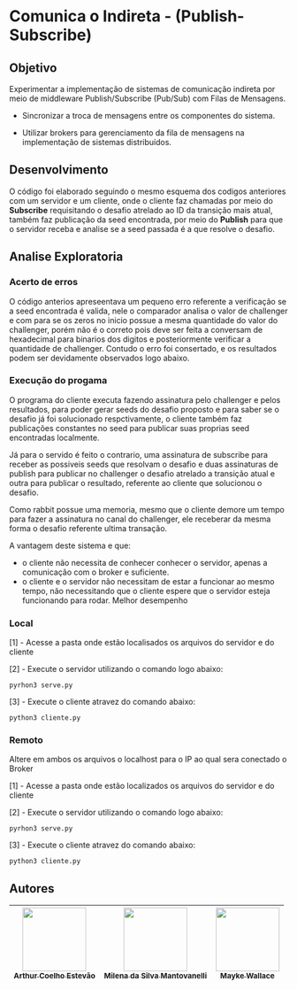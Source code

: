 # Comunica o Indireta - (Publish-Subscribe)
## Objetivo
Experimentar a implementação de sistemas de comunicação indireta por meio de middleware Publish/Subscribe (Pub/Sub) com Filas de Mensagens.

- Sincronizar a troca de mensagens entre os componentes do sistema.

- Utilizar brokers para gerenciamento da fila de mensagens na implementação de sistemas distribuídos.

## Desenvolvimento
O código foi elaborado seguindo o mesmo esquema dos codigos anteriores com um servidor e um cliente, onde o cliente faz chamadas por meio do **Subscribe** requisitando o desafio atrelado ao ID da transição mais atual, também faz publicação da seed encontrada, por meio do **Publish** para que o servidor receba e analise se a seed passada é a que resolve o desafio.

## Analise Exploratoria
### Acerto de erros
O código anterios apreseentava um pequeno erro referente a verificação se a seed encontrada é valida, nele o comparador analisa o valor de challenger e com para se os zeros no inicio possue a mesma quantidade do valor do challenger, porém não é o correto pois deve ser feita a conversam de hexadecimal para binarios dos digitos e posteriormente verificar a quantidade de challenger.
Contudo o erro foi consertado, e os resultados podem ser devidamente observados logo abaixo.
### Execução do progama
O programa do cliente executa fazendo assinatura pelo challenger e pelos resultados, para poder gerar seeds do desafio proposto e para saber se o desafio já foi solucionado respctivamente, o cliente também faz publicações constantes no seed para publicar suas proprias seed encontradas localmente.

Já para o servido é feito o contrario, uma assinatura de subscribe para receber as possiveis seeds que resolvam o desafio e duas assinaturas de publish para publicar no challenger o desafio atrelado a transição atual e outra para publicar o resultado, referente ao cliente que solucionou o desafio. 

Como rabbit possue uma memoria, mesmo que o cliente demore um tempo para fazer a assinatura no canal do challenger, ele receberar da mesma forma o desafio referente ultima transação.


A vantagem deste sistema e que:
- o cliente não necessita de conhecer conhecer o servidor, apenas a comunicação com o broker e suficiente.
- o cliente e o servidor não necessitam de estar a funcionar ao mesmo tempo, não necessitando que o cliente espere que o servidor esteja funcionando para rodar.
Melhor desempenho
### **Local**
 [1] - Acesse a pasta onde estão localisados os arquivos do servidor e do cliente
 
 [2] - Execute o servidor utilizando o comando logo abaixo:
```
pyrhon3 serve.py
```
 [3] - Execute o cliente atravez do comando abaixo:
```
python3 cliente.py
```
### **Remoto** 
Altere em ambos os arquivos o localhost para o IP ao qual sera conectado o Broker
 
 [1] - Acesse a pasta onde estão localizados os arquivos do servidor e do cliente
 
 [2] - Execute o servidor utilizando o comando logo abaixo:
```
pyrhon3 serve.py
```
 [3] - Execute o cliente atravez do comando abaixo:
```
python3 cliente.py
```
## Autores
| [<img src="https://avatars.githubusercontent.com/u/56831082?v=4" width=115><br><sub>Arthur Coelho Estevão</sub>](https://github.com/arthurcoelho442) |  [<img src="https://avatars.githubusercontent.com/u/56406192?v=4" width=115><br><sub>Milena da Silva Mantovanelli</sub>](https://github.com/Milena0899) |  [<img src="https://avatars.githubusercontent.com/u/53350761?v=4" width=115><br><sub>Mayke Wallace</sub>](https://github.com/Nitrox0Af) |
| :---: | :---: | :---: |
